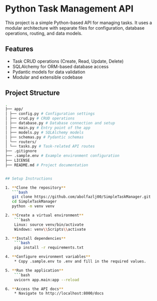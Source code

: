 # Python Task Management API

This project is a simple Python-based API for managing tasks. It uses a modular architecture with separate files for configuration, database operations, routing, and data models.

## Features

- Task CRUD operations (Create, Read, Update, Delete)
- SQLAlchemy for ORM-based database access
- Pydantic models for data validation
- Modular and extensible codebase

## Project Structure
```bash
.
├── app/
│ ├── config.py # Configuration settings
│ ├── crud.py # CRUD operations
│ ├── database.py # Database connection and setup
│ ├── main.py # Entry point of the app
│ ├── models.py # SQLAlchemy models
│ ├── schemas.py # Pydantic schemas
│ └── routers/
│ └── tasks.py # Task-related API routes
├── .gitignore
├── .sample.env # Example environment configuration
├── LICENSE
├── README.md # Project documentation


## Setup Instructions

1. **Clone the repository**
   ```bash
   git clone https://github.com/abolfazlj00/SimpleTaskManager.git
   cd SimpleTaskManager
   python -m venv venv

2. **Create a virtual environment**
    ```bash
    Linux: source venv/bin/activate  
    Windows: venv\\Scripts\\activate

3. **Install dependencies**
    ```bash
    pip install -r requirements.txt

4. **Configure environment variables**
    * Copy .sample.env to .env and fill in the required values.

5. **Run the application**
    ```bash
    uvicorn app.main:app --reload

6. **Access the API docs**
    * Navigate to http://localhost:8000/docs

